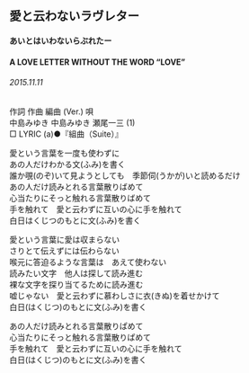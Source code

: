 ## 愛と云わないラヴレター
#### あいとはいわないらぶれたー
#### A LOVE LETTER WITHOUT THE WORD “LOVE”
###### 2015.11.11


作詞  作曲  編曲 (Ver.)   唄   
中島みゆき   中島みゆき   瀬尾一三 (1)   
□ LYRIC (a)●『組曲（Suite）』   
   
愛という言葉を一度も使わずに   
あの人だけわかる文(ふみ)を書く   
誰か覗(のぞ)いて見ようとしても　季節伺(うかが)いと読めるだけ   
あの人だけ読みとれる言葉散りばめて   
心当たりにそっと触れる言葉散りばめて   
手を触れて　愛と云わずに互いの心に手を触れて   
白日はくじつのもとに文(ふみ)を書く　　　　　　　　　　　　　   
   
愛という言葉に愛は収まらない   
さりとて伝えずには伝わらない   
喉元に答迫るような言葉は　あえて使わない   
読みたい文字　他人は探して読み進む   
裸な文字を探り当てるために読み進む   
嘘じゃない　愛と云わずに慕わしさに衣(きぬ)を着せかけて   
白日(はくじつ)のもとに文(ふみ)を書く　　　　　　　　　　　　　　   
   
あの人だけ読みとれる言葉散りぱめて   
心当たりにそっと触れる言葉散りぱめて   
手を触れて　愛と云わずに互いの心に手を触れて   
白日(はくじつ)のもとに文(ふみ)を書く   